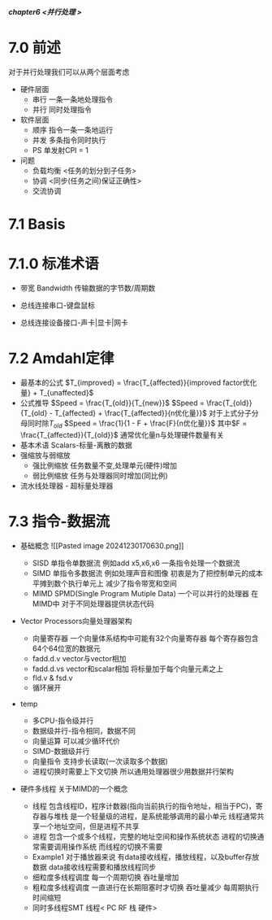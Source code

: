 ***chapter6 <并行处理 >***
# 7.0 前述
对于并行处理我们可以从两个层面考虑
- 硬件层面
	- 串行
		一条一条地处理指令
	- 并行
		同时处理指令
- 软件层面
	- 顺序
		指令一条一条地运行
	- 并发
		多条指令同时执行
	- PS
		单发射CPI = 1
- 问题
	- 负载均衡 <任务的划分到子任务>
	- 协调 <同步(任务之间)保证正确性>
	- 交流协调
# 7.1 Basis
# 7.1.0 标准术语
- 带宽 Bandwidth
	传输数据的字节数/周期数

- 总线连接串口-键盘鼠标
- 总线连接设备接口-声卡|显卡|网卡

# 7.2 Amdahl定律
- 最基本的公式
	$T_{improved} =  \frac{T_{affected}}{improved factor优化量} + T_{unaffected}$
- 公式推导
	$Speed = \frac{T_{old}}{T_{new}}$
	$Speed = \frac{T_{old}}{T_{old} - T_{affected} + \frac{T_{affected}}{n优化量}}$
	对于上式分子分母同时除$T_{old}$
	$Speed = \frac{1}{1 - F + \frac{F}{n优化量}}$
	其中$F = \frac{T_{affected}}{T_{old}}$
	通常优化量n与处理硬件数量有关
- 基本术语
	Scalars-标量-离散的数据
- 强缩放与弱缩放
	- 强比例缩放
		任务数量不变,处理单元(硬件)增加
	- 弱比例缩放
		任务与处理器同时增加(同比例)
- 流水线处理器 - 超标量处理器
# 7.3 指令-数据流
- 基础概念
	![[Pasted image 20241230170630.png]]
	- SISD
		单指令单数据流 例如add x5,x6,x6 一条指令处理一个数据流
	- SIMD
		单指令多数据流 例如处理声音和图像
		初衷是为了把控制单元的成本平摊到数个执行单元上
		减少了指令带宽和空间
	- MIMD
		SPMD(Single Program Mutiple Data)
		一个可以并行的处理器 在MIMD中
		对于不同处理器提供状态代码

- Vector Processors向量处理器架构
	- 向量寄存器
		一个向量体系结构中可能有32个向量寄存器
		每个寄存器包含64个64位宽的数据元
	- fadd.d.v
		vector与vector相加
	- fadd.d.vs
		vector和scalar相加
		将标量加于每个向量元素之上
	- fld.v & fsd.v
	- 循环展开
- temp
	- 多CPU-指令级并行
	- 数据级并行-指令相同，数据不同
	- 向量运算 可以减少循环代价
	- SIMD-数据级并行
	- 向量指令 支持步长读取(一次读取多个数据)
	- 进程切换时需要上下文切换 所以通用处理器很少用数据并行架构


- 硬件多线程 关于MIMD的一个概念
	- 线程
		包含线程ID，程序计数器(指向当前执行的指令地址，相当于PC)，寄存器与堆栈
		是一个轻量级的进程，是系统能够调用的最小单元
		线程通常共享一个地址空间，但是进程不共享
	- 进程
		包含一个或多个线程，完整的地址空间和操作系统状态
		进程的切换通常需要调用操作系统
		而线程的切换不需要
	- Example1
		对于播放器来说
		有data接收线程，播放线程，以及buffer存放数据
		data接收线程需要和播放线程同步
	- 细粒度多线程调度
		每一个周期切换 吞吐量增加
	- 粗粒度多线程调度
		一直进行在长期阻塞时才切换 吞吐量减少 每周期执行时间缩短
	- 同时多线程SMT
		线程< PC RF 栈 硬件>
		